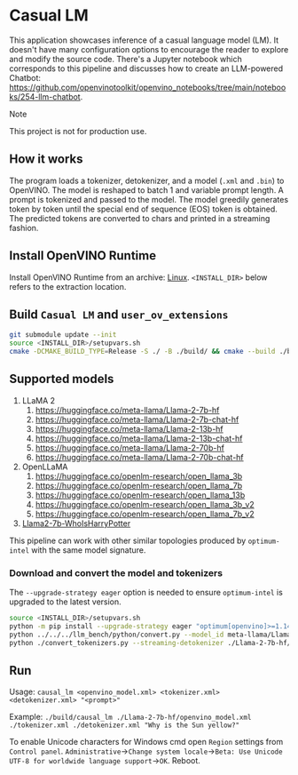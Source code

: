 # Casual LM

This application showcases inference of a casual language model (LM). It doesn't have many configuration options to encourage the reader to explore and modify the source code. There's a Jupyter notebook which corresponds to this pipeline and discusses how to create an LLM-powered Chatbot: https://github.com/openvinotoolkit/openvino_notebooks/tree/main/notebooks/254-llm-chatbot.

> [!NOTE]
> This project is not for production use.

## How it works

The program loads a tokenizer, detokenizer, and a model (`.xml` and `.bin`) to OpenVINO. The model is reshaped to batch 1 and variable prompt length. A prompt is tokenized and passed to the model. The model greedily generates token by token until the special end of sequence (EOS) token is obtained. The predicted tokens are converted to chars and printed in a streaming fashion.

## Install OpenVINO Runtime

Install OpenVINO Runtime from an archive: [Linux](https://docs.openvino.ai/2023.2/openvino_docs_install_guides_installing_openvino_from_archive_linux.html). `<INSTALL_DIR>` below refers to the extraction location.

## Build `Casual LM` and `user_ov_extensions`

```sh
git submodule update --init
source <INSTALL_DIR>/setupvars.sh
cmake -DCMAKE_BUILD_TYPE=Release -S ./ -B ./build/ && cmake --build ./build/ --config Release -j
```

## Supported models

1. LLaMA 2
   1. https://huggingface.co/meta-llama/Llama-2-7b-hf
   2. https://huggingface.co/meta-llama/Llama-2-7b-chat-hf
   3. https://huggingface.co/meta-llama/Llama-2-13b-hf
   4. https://huggingface.co/meta-llama/Llama-2-13b-chat-hf
   5. https://huggingface.co/meta-llama/Llama-2-70b-hf
   6. https://huggingface.co/meta-llama/Llama-2-70b-chat-hf
2. OpenLLaMA
   1. https://huggingface.co/openlm-research/open_llama_3b
   2. https://huggingface.co/openlm-research/open_llama_7b
   3. https://huggingface.co/openlm-research/open_llama_13b
   4. https://huggingface.co/openlm-research/open_llama_3b_v2
   5. https://huggingface.co/openlm-research/open_llama_7b_v2
3. [Llama2-7b-WhoIsHarryPotter](https://huggingface.co/microsoft/Llama2-7b-WhoIsHarryPotter)

This pipeline can work with other similar topologies produced by `optimum-intel` with the same model signature.

### Download and convert the model and tokenizers

The `--upgrade-strategy eager` option is needed to ensure `optimum-intel` is upgraded to the latest version.

```sh
source <INSTALL_DIR>/setupvars.sh
python -m pip install --upgrade-strategy eager "optimum[openvino]>=1.14" -r ../../../llm_bench/python/requirements.txt ../../../thirdparty/openvino_contrib/modules/custom_operations/[transformers] --extra-index-url https://download.pytorch.org/whl/cpu
python ../../../llm_bench/python/convert.py --model_id meta-llama/Llama-2-7b-hf --output_dir ./Llama-2-7b-hf/ --stateful
python ./convert_tokenizers.py --streaming-detokenizer ./Llama-2-7b-hf/
```

## Run

Usage: `causal_lm <openvino_model.xml> <tokenizer.xml> <detokenizer.xml> "<prompt>"`

Example: `./build/causal_lm ./Llama-2-7b-hf/openvino_model.xml ./tokenizer.xml ./detokenizer.xml "Why is the Sun yellow?"`

To enable Unicode characters for Windows cmd open `Region` settings from `Control panel`. `Administrative`->`Change system locale`->`Beta: Use Unicode UTF-8 for worldwide language support`->`OK`. Reboot.
